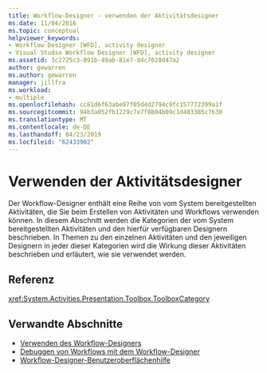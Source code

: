 ```yaml
---
title: Workflow-Designer - verwenden der Aktivitätsdesigner
ms.date: 11/04/2016
ms.topic: conceptual
helpviewer_keywords:
- Workflow Designer [WFD], activity designer
- Visual Studio Workflow Designer [WFD], activity designer
ms.assetid: 3c2725c3-091b-49ab-81e7-d4c7028d47a2
author: gewarren
ms.author: gewarren
manager: jillfra
ms.workload:
- multiple
ms.openlocfilehash: cc81d6f63abe97f05d4d2794c9fc157772399a1f
ms.sourcegitcommit: 94b3a052fb1229c7e7f8804b09c1d403385c7630
ms.translationtype: MT
ms.contentlocale: de-DE
ms.lasthandoff: 04/23/2019
ms.locfileid: "62433902"
---
```

# <a name="using-the-activity-designers"></a>Verwenden der Aktivitätsdesigner

Der Workflow-Designer enthält eine Reihe von vom System bereitgestellten Aktivitäten, die Sie beim Erstellen von Aktivitäten und Workflows verwenden können. In diesem Abschnitt werden die Kategorien der vom System bereitgestellten Aktivitäten und den hierfür verfügbaren Designern beschrieben. In Themen zu den einzelnen Aktivitäten und den jeweiligen Designern in jeder dieser Kategorien wird die Wirkung dieser Aktivitäten beschrieben und erläutert, wie sie verwendet werden.

## <a name="reference"></a>Referenz

<xref:System.Activities.Presentation.Toolbox.ToolboxCategory>

## <a name="related-sections"></a>Verwandte Abschnitte

- [Verwenden des Workflow-Designers](../workflow-designer/developing-applications-with-the-workflow-designer.md)
- [Debuggen von Workflows mit dem Workflow-Designer](../workflow-designer/debugging-workflows-with-the-workflow-designer.md)
- [Workflow-Designer-Benutzeroberflächenhilfe](../workflow-designer/workflow-designer-ui-help.md)